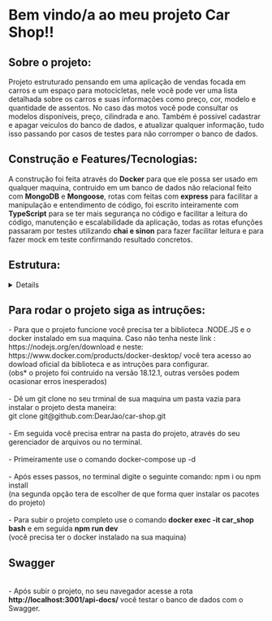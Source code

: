 <h1><strong>Bem vindo/a ao meu projeto Car Shop!!</strong></h1>

<h2><summary><strong>Sobre o projeto:</strong></summary></h2>
  Projeto estruturado pensando em uma aplicação de vendas focada em carros e um espaço para motocicletas, nele você pode ver uma lista detalhada sobre os carros e suas informações como preço, cor, modelo e quantidade de assentos. No caso das motos você pode consultar os modelos disponíveis, preço, cilindrada e ano. Também é possivel cadastrar e apagar veiculos do banco de dados, e atualizar qualquer informação, tudo isso passando por casos de testes para não corromper o banco de dados.

<h2><summary><strong>Construção e Features/Tecnologias:</strong></summary></h2>
      A construção foi feita através do <strong>Docker</strong> para que ele possa ser usado em qualquer maquina, contruido em um banco de dados  não relacional feito
      com <strong>MongoDB</strong> e <strong>Mongoose</strong>, rotas com feitas com <strong>express</strong> para facilitar a manipulação e entendimento de 
      código, foi escrito inteiramente com <strong>TypeScript</strong> para se ter mais segurança no código e facilitar a leitura do código, manutenção e 
      escalabilidade da aplicação, todas as rotas efunções passaram por testes utilizando <strong>chai e sinon</strong> para fazer facilitar leitura e para fazer mock
      em teste confirmando resultado concretos.

<h2><summary><strong>Estrutura:</strong></summary></h2>
<details>
        .</br>
       ├── 🔸 src/</br>
        │   ├──🔸 Controllers/</br>
        │   ├── 🔸 Domains/</br>
        │   ├── 🔸 Interfaces/</br>
        │   ├── 🔸 middlewares/</br>
        │   ├── 🔸 Models/</br>
        │   ├── 🔸 Routes/</br>
        │   ├── 🔸 Services/</br>
        │   └── ...</br>
       ├── 🔸 tests/</br>
        │   ├── 🔸 unit/</br>
         |   │      ├── 🔸 Services/</br>
         |   │      ├── ...</br>
         |   └── ... </br>
        └── ...</br>
</details>

<h2><summary><strong>Para rodar o projeto siga as intruções:</strong></summary></h2>
      - Para que o projeto funcione você precisa ter a biblioteca .NODE.JS e o docker instalado em sua maquina. Caso não tenha neste link :
      <link>https://nodejs.org/en/download</link> e neste: <link>https://www.docker.com/products/docker-desktop/</link> você tera acesso ao dowload oficial da
      biblioteca e as intruções para configurar.
      </br>
      (obs* o projeto foi contruido na versão 18.12.1, outras versões podem ocasionar erros inesperados)
      </br>
      </br>
      - Dê um git clone no seu trminal de sua maquina um pasta vazia para instalar o projeto desta maneira:
      </br>
        git clone git@github.com:DearJao/car-shop.git
        </br>
        </br>
      - Em seguida você precisa entrar na pasta do projeto, através do seu gerenciador de arquivos ou no terminal.
        </br>
        </br>
      - Primeiramente use o comando docker-compose up -d
      </br>
      </br>
      - Após esses passos, no terminal digite o seguinte comando: npm i ou npm install
      </br>
      (na segunda opção tera de escolher de que forma quer instalar os pacotes do projeto)
      </br>
      </br>
      - Para subir o projeto completo use o comando <strong>docker exec -it car_shop bash</strong> e em seguida <strong>npm run dev</strong>
      </br>
      (você precisa ter o docker instalado na sua maquina)
      </br>

<h2><summary>Swagger</summary></h2>
</br>
- Após subir o projeto, no seu navegador acesse a rota <strong>http://localhost:3001/api-docs/</strong> você testar o banco de dados com o Swagger.

